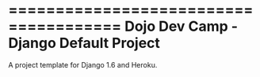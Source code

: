 ======================================
Dojo Dev Camp - Django Default Project
======================================

A project template for Django 1.6 and Heroku.